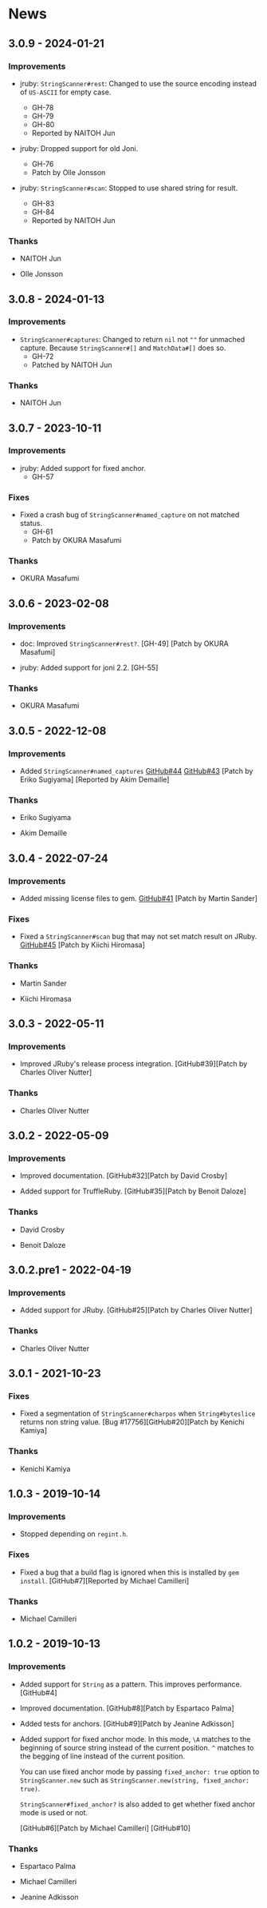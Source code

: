 # News

## 3.0.9 - 2024-01-21

### Improvements

  * jruby: `StringScanner#rest`: Changed to use the source encoding instead of
    `US-ASCII` for empty case.
    * GH-78
    * GH-79
    * GH-80
    * Reported by NAITOH Jun

  * jruby: Dropped support for old Joni.
    * GH-76
    * Patch by Olle Jonsson

  * jruby: `StringScanner#scan`: Stopped to use shared string for result.
    * GH-83
    * GH-84
    * Reported by NAITOH Jun

### Thanks

  * NAITOH Jun

  * Olle Jonsson

## 3.0.8 - 2024-01-13

### Improvements

  * `StringScanner#captures`: Changed to return `nil` not `""` for
    unmached capture. Because `StringScanner#[]` and `MatchData#[]`
    does so.
    * GH-72
    * Patched by NAITOH Jun

### Thanks

  * NAITOH Jun

## 3.0.7 - 2023-10-11

### Improvements

  * jruby: Added support for fixed anchor.
    * GH-57

### Fixes

  * Fixed a crash bug of `StringScanner#named_capture` on not matched
    status.
    * GH-61
    * Patch by OKURA Masafumi

### Thanks

  * OKURA Masafumi

## 3.0.6 - 2023-02-08

### Improvements

  * doc: Improved `StringScanner#rest?`.
    [GH-49]
    [Patch by OKURA Masafumi]

  * jruby: Added support for joni 2.2.
    [GH-55]

### Thanks

  * OKURA Masafumi

## 3.0.5 - 2022-12-08

### Improvements

  * Added `StringScanner#named_captures`
    [GitHub#44](https://github.com/ruby/strscan/pull/44)
    [GitHub#43](https://github.com/ruby/strscan/issues/43)
    [Patch by Eriko Sugiyama]
    [Reported by Akim Demaille]

### Thanks

  * Eriko Sugiyama

  * Akim Demaille

## 3.0.4 - 2022-07-24

### Improvements

  * Added missing license files to gem.
    [GitHub#41](https://github.com/ruby/strscan/pull/41)
    [Patch by Martin Sander]

### Fixes

  * Fixed a `StringScanner#scan` bug that may not set match result on
    JRuby.
    [GitHub#45](https://github.com/ruby/strscan/pull/45)
    [Patch by Kiichi Hiromasa]

### Thanks

  * Martin Sander

  * Kiichi Hiromasa

## 3.0.3 - 2022-05-11

### Improvements

  * Improved JRuby's release process integration.
    [GitHub#39][Patch by Charles Oliver Nutter]

### Thanks

  * Charles Oliver Nutter

## 3.0.2 - 2022-05-09

### Improvements

  * Improved documentation.
    [GitHub#32][Patch by David Crosby]

  * Added support for TruffleRuby.
    [GitHub#35][Patch by Benoit Daloze]

### Thanks

  * David Crosby

  * Benoit Daloze

## 3.0.2.pre1 - 2022-04-19

### Improvements

  * Added support for JRuby.
    [GitHub#25][Patch by Charles Oliver Nutter]

### Thanks

  * Charles Oliver Nutter

## 3.0.1 - 2021-10-23

### Fixes

  * Fixed a segmentation of `StringScanner#charpos` when
    `String#byteslice` returns non string value.
    [Bug #17756][GitHub#20][Patch by Kenichi Kamiya]

### Thanks

  * Kenichi Kamiya

## 1.0.3 - 2019-10-14

### Improvements

  * Stopped depending on `regint.h`.

### Fixes

  * Fixed a bug that a build flag is ignored when this is installed by
    `gem install`.
    [GitHub#7][Reported by Michael Camilleri]

### Thanks

  * Michael Camilleri

## 1.0.2 - 2019-10-13

### Improvements

  * Added support for `String` as a pattern. This improves performance.
    [GitHub#4]

  * Improved documentation.
    [GitHub#8][Patch by Espartaco Palma]

  * Added tests for anchors.
    [GitHub#9][Patch by Jeanine Adkisson]

  * Added support for fixed anchor mode. In this mode, `\A` matches to
    the beginning of source string instead of the current
    position. `^` matches to the begging of line instead of the
    current position.

    You can use fixed anchor mode by passing `fixed_anchor: true`
    option to `StringScanner.new` such as `StringScanner.new(string,
    fixed_anchor: true)`.

    `StringScanner#fixed_anchor?` is also added to get whether fixed
    anchor mode is used or not.

    [GitHub#6][Patch by Michael Camilleri]
    [GitHub#10]

### Thanks

  * Espartaco Palma

  * Michael Camilleri

  * Jeanine Adkisson
